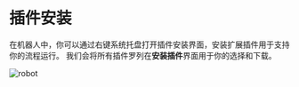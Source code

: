 # 插件安装
在机器人中，你可以通过右键系统托盘打开插件安装界面，安装扩展插件用于支持你的流程运行。
我们会将所有插件罗列在**安装插件**界面用于你的选择和下载。

![robot](https://docimages.blob.core.chinacloudapi.cn/images/Robot/Robotextension.png)


